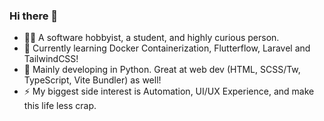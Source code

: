 ### Hi there 👋

- 🙎‍♂️ A software hobbyist, a student, and highly curious person.
- 🌱 Currently learning Docker Containerization, Flutterflow, Laravel and TailwindCSS!
- 🔭 Mainly developing in Python. Great at web dev (HTML, SCSS/Tw, TypeScript, Vite Bundler) as well!
- ⚡ My biggest side interest is Automation, UI/UX Experience, and make this life less crap.
